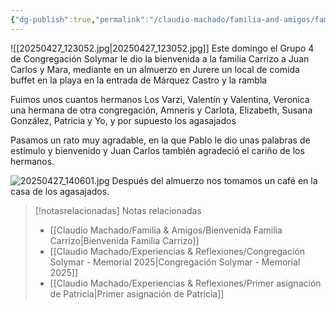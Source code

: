 ```yaml
---
{"dg-publish":true,"permalink":"/claudio-machado/familia-and-amigos/familia-carrizo-bienvenida-al-centro-4/","title":"Familia Carrizo Bienvenida al centro 4","tags":["Amigos"]}
---
```


![[20250427_123052.jpg\|20250427_123052.jpg]]
Este domingo el Grupo 4 de Congregación Solymar le dio la bienvenida a la familia Carrizo a Juan Carlos y Mara, mediante en un almuerzo en Jurere un local de comida buffet en la playa en la entrada de Márquez Castro y la rambla 

Fuimos unos cuantos hermanos 
Los Varzi, Valentín y Valentina, Veronica una hermana de otra congregación, Amneris y Carlota, Elizabeth, Susana González, Patricia y Yo, y por supuesto los agasajados 

Pasamos un rato muy agradable, en la que Pablo le dio unas palabras de estímulo y bienvenido y Juan Carlos también agradeció el cariño de los hermanos.

![20250427_140601.jpg](/img/user/07%20-%20Personal/Im%C3%A1genes/20250427_140601.jpg)
Después del almuerzo nos tomamos un café en la casa de los agasajados.


> [!notasrelacionadas] Notas relacionadas
> - [[Claudio Machado/Familia & Amigos/Bienvenida Familia Carrizo\|Bienvenida Familia Carrizo]]
> - [[Claudio Machado/Experiencias & Reflexiones/Congregación Solymar - Memorial 2025\|Congregación Solymar - Memorial 2025]]
> - [[Claudio Machado/Experiencias & Reflexiones/Primer asignación de Patricia\|Primer asignación de Patricia]]

